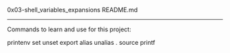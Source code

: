 0x03-shell_variables_expansions README.md
___
Commands to learn and use for this project:

printenv
set
unset
export
alias
unalias
.
source
printf
